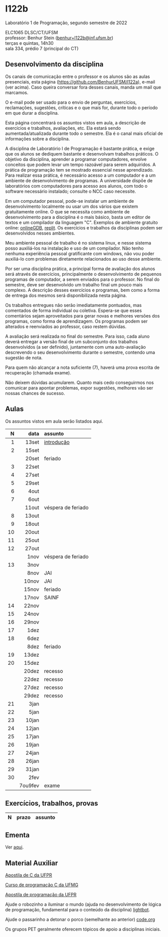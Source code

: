 # l122b
Laboratório 1 de Programação, segundo semestre de 2022

ELC1065 DLSC/CT/UFSM\
professor: Benhur Stein 
([benhur+l122b@inf.ufsm.br](mailto:benhur%2bl122b@inf.ufsm.br))\
terças e quintas, 14h30\
sala 334, prédio 7 (principal do CT)

## Desenvolvimento da disciplina

Os canais de comunicação entre o professor e os alunos são as aulas presenciais, esta página (<https://github.com/BenhurUFSM/l122a>), e-mail (ver acima). Caso queira conversar fora desses canais, manda um mail que marcamos.

O e-mail pode ser usado para o envio de perguntas, exercícios, reclamações, sugestões, críticas e o que mais for, durante todo o período em que durar a disciplina.

Esta página concentrará os assuntos vistos em aula, a descrição de exercícios e trabalhos, avaliações, etc. Ela estará sendo aumentada/atualizada durante todo o semestre. Ela é o canal mais oficial de informações sobre a disciplina.

A disciplina de Laboratório I de Programação é bastante prática, e exige que os alunos se dediquem bastante e desenvolvam trabalhos práticos.
O objetivo da disciplina, aprender a programar computadores, envolve conceitos que podem levar um tempo razoável para serem adquiridos.
A prática de programação tem se mostrado essencial nesse aprendizado.
Para realizar essa prática, é necessário acesso a um computador e a um ambiente de desenvolvimento de programas.
A universidade dispõe de laboratórios com computadores para acesso aos alunos, com todo o software necessário instalado; consulte o NCC caso necessite.

Em um computador pessoal, pode-se instalar um ambiente de desenvolvimento localmente ou usar um dos vários que existem gratuitamente online.
O que se necessita como ambiente de desenvolvimento para a disciplina é o mais básico, basta um editor de textos e um compilador da linguagem "C".
Exemplos de ambiente gratuito online: [onlineGDB](https://www.onlinegdb.com), [replit](https://www.replit.com).
Os exercícios e trabalhos da disciplinas podem ser desenvolvidos nesses ambientes.

Meu ambiente pessoal de trabalho é no sistema linux, e nesse sistema posso auxiliá-los na instalação e uso de um compilador.
Não tenho nenhuma experiência pessoal gratificante com windows, não vou poder auxiliá-lo com problemas diretamente relacionados ao uso desse ambiente.

Por ser uma disciplina prática, a principal forma de avaliação dos alunos será através de exercícios, principalmente o desenvolvimento de pequenos programas de computador, a serem enviados para o professor. No final do semestre, deve ser desenvolvido um trabalho final um pouco mais complexo.
A descrição desses exercícios e programas, bem como a forma de entrega dos mesmos será disponibilizada nesta página.

Os trabalhos entregues não serão imediatamente pontuados, mas comentados de forma individual ou coletiva.
Espera-se que esses comentários sejam aproveitados para gerar novas e melhores versões dos programas, como forma de aprendizagem. 
Os programas podem ser alterados e reenviados ao professor, caso restem dúvidas.

A avaliação será realizada no final do semestre. Para isso, cada aluno deverá entregar a versão final de um subconjunto dos trabalhos desenvolvidos (a ser definido), juntamente com uma auto-avaliação descrevendo o seu desenvolvimento durante o semestre, contendo uma sugestão de nota.

Para quem não alcançar a nota suficiente (7), haverá uma prova escrita de recuperação (chamada exame).

Não deixem dúvidas acumularem.
Quanto mais cedo conseguirmos nos comunicar para apontar problemas, expor sugestões, melhores vão ser nossas chances de sucesso.

##  Aulas 

Os assuntos vistos em aula serão listados aqui.

|    N |   data | assunto
| ---: | -----: | :--------
|    1 |  13set | [introdução](Assuntos/01.md)
|    2 |  15set | 
|      |  20set | feriado
|    3 |  22set | 
|    4 |  27set |
|    5 |  29set | 
|    6 |   4out |
|    7 |   6out | 
|      |  11out | véspera de feriado
|    8 |  13out | 
|    9 |  18out | 
|   10 |  20out |
|   11 |  25out | 
|   12 |  27out |
|      |   1nov | véspera de feriado
|   13 |   3nov |
|      |   8nov | JAI
|      |  10nov | JAI
|      |  15nov | feriado
|      |  17nov | SAINF
|   14 |  22nov |
|   15 |  24nov |
|   16 |  29nov | 
|   17 |   1dez | 
|   18 |   6dez | 
|      |   8dez | feriado
|   19 |  13dez | 
|   20 |  15dez | 
|      |  20dez | recesso
|      |  22dez | recesso
|      |  27dez | recesso
|      |  29dez | recesso
|   21 |   3jan | 
|   22 |   5jan |
|   23 |  10jan |
|   24 |  12jan |
|   25 |  17jan |
|   26 |  19jan |
|   27 |  24jan |
|   28 |  26jan |
|   29 |  31jan |
|   30 |   2fev |
|      | 7ou9fev | exame


## Exercícios, trabalhos, provas

|     N |    prazo | assunto
| ----: | -------: | :-----------

## Ementa

Ver [aqui](https://www.ufsm.br/ementario/disciplinas/elc1065/).

## Material Auxiliar

[Apostila de C da UFPR](http://www.inf.ufpr.br/cursos/ci067/Docs/NotasAula.pdf)

[Curso de programação C da UFMG](http://www2.dcc.ufmg.br/disciplinas/pc/source/introducao_c_renatocm_deeufmg.pdf)

[Apostila de programação da UFPR](http://www.inf.ufpr.br/cursos/ci055/apostila.pdf)

Ajude o robozinho a iluminar o mundo (ajuda no desenvolvimento de lógica de programação, fundamental para o conteúdo da disciplina) [lightbot](http://lightbot.com).

Ajude o passarinho a detonar o porco (semelhante ao anterior) [code.org](http://studio.code.org/hoc/1)

Os grupos PET geralmente oferecem tópicos de apoio a disciplinas iniciais.


